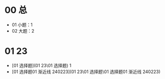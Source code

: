# 00 总

* 01 小题：1
* 02 大题：2



# 01 23

*  [01 选择题](01 23\01 选择题)  1
  *   [01 选择题01 渐近线 240223](01 23\01 选择题\01 选择题01 渐近线 240223) 